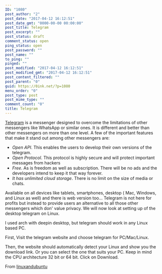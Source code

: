 ```yaml
---
ID: "1080"
post_author: "2"
post_date: "2017-04-12 16:12:51"
post_date_gmt: "0000-00-00 00:00:00"
post_title: Telegram
post_excerpt: ""
post_status: draft
comment_status: open
ping_status: open
post_password: ""
post_name: ""
to_ping: ""
pinged: ""
post_modified: "2017-04-12 16:12:51"
post_modified_gmt: "2017-04-12 16:12:51"
post_content_filtered: ""
post_parent: "0"
guid: https://0ink.net/?p=1080
menu_order: "0"
post_type: post
post_mime_type: ""
comment_count: "0"
title: Telegram
---
```



[Telegram](https://telegram.org/) is a messenger designed to overcome
the limitations of other messengers like WhatsApp or similar ones. It
is different and better than other messengers on more than one level.
A few of the important features that make it stand out among other
messengers are:

* *Open API*. This enables the users to develop their own versions of
  the telegram.
* *Open Protocol*. This protocol is highly secure and will protect
  important messages from hackers
* *Free*. As is freedom as well as subscription. There will be no ads
  and the developers intend to keep it that way forever.
* *It has unlimited cloud storage*. There is no limit on the size of
  media or chats.

Available on all devices like tablets, smartphones, desktop ( Mac,
Windows, and Linux as well) and there is web version too...
Telegram is not here for profits but instead to provide users an
alternative to all those other messengers which don' value privacy. We
will now look at setting up of the desktop telegram on Linux. 

I used arch with deepin desktop, but telegram should work in any Linux
based PC.

First, Visit the telegram website and choose telegram for PC/Mac/Linux.

Then, the website should automatically detect your Linux and show you
the download link. Or you can select the one that suits your PC. Keep
in mind the CPU architecture 32 bit or 64 bit. Click on Download.

From [linuxandubuntu](http://www.linuxandubuntu.com/home/telegram-messenger-on-linux-telegram-linux)

